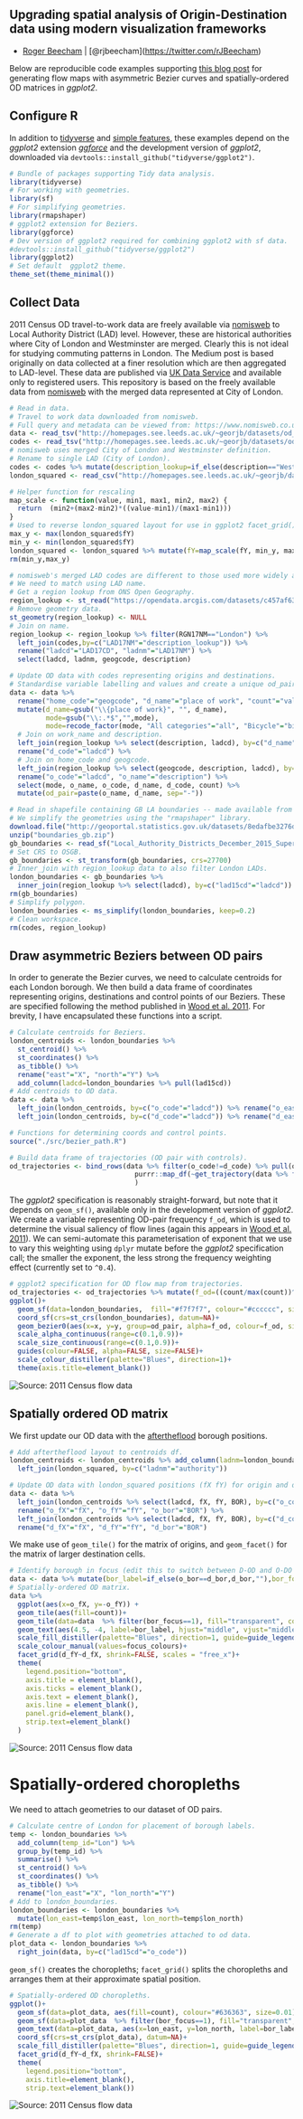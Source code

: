 Upgrading spatial analysis of Origin-Destination data using modern visualization frameworks
-------------------------------------------------------------------------------------------

-   [Roger Beecham](http://www.roger-beecham.com) | \[@rjbeecham\](<https://twitter.com/rJBeecham>)

Below are reproducible code examples supporting [this blog post](https://medium.com/@roger.beecham.231/upgrading-spatial-analysis-of-origin-destination-data-using-modern-vis-frameworks-part-1-of-2-ee1c6481a595) for generating flow maps with asymmetric Bezier curves and spatially-ordered OD matrices in *ggplot2*.

Configure R
-----------

In addition to [tidyverse](https://cran.r-project.org/web/packages/tidyverse/index.html) and [simple features](https://cran.r-project.org/web/packages/sf/index.html), these examples depend on the *ggplot2* extension [*ggforce*](https://cran.r-project.org/web/packages/ggforce/index.html) and the development version of *ggplot2*, downloaded via `devtools::install_github("tidyverse/ggplot2")`.

``` r
# Bundle of packages supporting Tidy data analysis.
library(tidyverse)
# For working with geometries.
library(sf)
# For simplifying geometries.
library(rmapshaper)
# ggplot2 extension for Beziers.
library(ggforce)
# Dev version of ggplot2 required for combining ggplot2 with sf data. 
#devtools::install_github("tidyverse/ggplot2")
library(ggplot2)
# Set default  ggplot2 theme.
theme_set(theme_minimal())
```

Collect Data
------------

2011 Census OD travel-to-work data are freely available via [nomisweb](https://www.nomisweb.co.uk) to Local Authority District (LAD) level. However, these are historical authorities where City of London and Westminster are merged. Clearly this is not ideal for studying commuting patterns in London. The Medium post is based originally on data collected at a finer resolution which are then aggregated to LAD-level. These data are published via [UK Data Service](https://census.ukdataservice.ac.uk) and available only to registered users. This repository is based on the freely available data from [nomisweb](https://www.nomisweb.co.uk) with the merged data represented at City of London.

``` r
# Read in data.
# Travel to work data downloaded from nomisweb.
# Full query and metadata can be viewed from: https://www.nomisweb.co.uk/query/asv2htm.aspx.
data <- read_tsv("http://homepages.see.leeds.ac.uk/~georjb/datasets/od_ttw.tsv")
codes <- read_tsv("http://homepages.see.leeds.ac.uk/~georjb/datasets/od_ttw_codes.tsv")
# nomisweb uses merged City of London and Westminster definition.
# Rename to single LAD (City of London). 
codes <- codes %>% mutate(description_lookup=if_else(description=="Westminster,City of London","City of London", description))
london_squared <- read_csv("http://homepages.see.leeds.ac.uk/~georjb/datasets/london_squared.csv") 

# Helper function for rescaling
map_scale <- function(value, min1, max1, min2, max2) {
  return  (min2+(max2-min2)*((value-min1)/(max1-min1)))
}
# Used to reverse london_squared layout for use in ggplot2 facet_grid().
max_y <- max(london_squared$fY)
min_y <- min(london_squared$fY)
london_squared <- london_squared %>% mutate(fY=map_scale(fY, min_y, max_y, max_y, min_y))
rm(min_y,max_y)

# nomisweb's merged LAD codes are different to those used more widely and by ONS Open Geography. 
# We need to match using LAD name.
# Get a region lookup from ONS Open Geography.
region_lookup <- st_read("https://opendata.arcgis.com/datasets/c457af6314f24b20bb5de8fe41e05898_0.geojson")
# Remove geometry data.
st_geometry(region_lookup) <- NULL
# Join on name. 
region_lookup <- region_lookup %>% filter(RGN17NM=="London") %>% 
  left_join(codes,by=c("LAD17NM"="description_lookup")) %>%
  rename("ladcd"="LAD17CD", "ladnm"="LAD17NM") %>% 
  select(ladcd, ladnm, geogcode, description)

# Update OD data with codes representing origins and destinations.
# Standardise variable labelling and values and create a unique od_pair variable.
data <- data %>% 
  rename("home_code"="geogcode", "d_name"="place of work", "count"="value", "mode"="Method of travel to wor") %>%
  mutate(d_name=gsub("\\{place of work}", "", d_name),
         mode=gsub("\\:.*$","",mode),
         mode=recode_factor(mode, "All categories"="all", "Bicycle"="bike", "On foot"="foot")) %>%
  # Join on work_name and description.
  left_join(region_lookup %>% select(description, ladcd), by=c("d_name"="description")) %>%
  rename("d_code"="ladcd") %>%
  # Join on home_code and geogcode.
  left_join(region_lookup %>% select(geogcode, description, ladcd), by=c("home_code"="geogcode")) %>%
  rename("o_code"="ladcd", "o_name"="description") %>%
  select(mode, o_name, o_code, d_name, d_code, count) %>% 
  mutate(od_pair=paste(o_name, d_name, sep="-"))

# Read in shapefile containing GB LA boundaries -- made available from ONS Open Geography Portal. 
# We simplify the geometries using the "rmapshaper" library.
download.file("http://geoportal.statistics.gov.uk/datasets/8edafbe3276d4b56aec60991cbddda50_3.zip", "boundaries_gb.zip")
unzip("boundaries_gb.zip")
gb_boundaries <- read_sf("Local_Authority_Districts_December_2015_Super_Generalised_Clipped_Boundaries_in_Great_Britain.shp")
# Set CRS to OSGB.
gb_boundaries <- st_transform(gb_boundaries, crs=27700)
# Inner_join with region_lookup data to also filter London LADs.
london_boundaries <- gb_boundaries %>%
  inner_join(region_lookup %>% select(ladcd), by=c("lad15cd"="ladcd")) 
rm(gb_boundaries)
# Simplify polygon.
london_boundaries <- ms_simplify(london_boundaries, keep=0.2)
# Clean workspace.
rm(codes, region_lookup)
```

Draw asymmetric Beziers between OD pairs
----------------------------------------

In order to generate the Bezier curves, we need to calculate centroids for each London borough. We then build a data frame of coordinates representing origins, destinations and control points of our Beziers. These are specified following the method published in [Wood et al. 2011](http://openaccess.city.ac.uk/538/). For brevity, I have encapsulated these functions into a script.

``` r
# Calculate centroids for Beziers.
london_centroids <- london_boundaries %>%
  st_centroid() %>%
  st_coordinates() %>%
  as_tibble() %>%
  rename("east"="X", "north"="Y") %>%
  add_column(ladcd=london_boundaries %>% pull(lad15cd))
# Add centroids to OD data.
data <- data %>% 
  left_join(london_centroids, by=c("o_code"="ladcd")) %>% rename("o_east"="east", "o_north"="north") %>% 
  left_join(london_centroids, by=c("d_code"="ladcd")) %>% rename("d_east"="east", "d_north"="north")

# Functions for determining coords and control points.
source("./src/bezier_path.R")

# Build data frame of trajectories (OD pair with controls).
od_trajectories <- bind_rows(data %>% filter(o_code!=d_code) %>% pull(od_pair) %>% unique %>%
                               purrr::map_df(~get_trajectory(data %>% filter(od_pair==.x))) 
                               )
```

The *ggplot2* specification is reasonably straight-forward, but note that it depends on `geom_sf()`, available only in the development version of *ggplot2*. We create a variable representing OD-pair frequency `f_od`, which is used to determine the visual saliency of flow lines (again this appears in [Wood et al. 2011](http://openaccess.city.ac.uk/538/)). We can semi-automate this parameterisation of exponent that we use to vary this weighting using `dplyr` mutate before the *ggplot2* specification call; the smaller the exponent, the less strong the frequency weighting effect (currently set to `^0.4`).

``` r
# ggplot2 specification for OD flow map from trajectories.
od_trajectories <- od_trajectories %>% mutate(f_od=((count/max(count))^0.4))
ggplot()+
  geom_sf(data=london_boundaries,  fill="#f7f7f7", colour="#cccccc", size=0.1)+
  coord_sf(crs=st_crs(london_boundaries), datum=NA)+
  geom_bezier0(aes(x=x, y=y, group=od_pair, alpha=f_od, colour=f_od, size=f_od), data=od_trajectories)+
  scale_alpha_continuous(range=c(0.1,0.9))+
  scale_size_continuous(range=c(0.1,0.9))+
  guides(colour=FALSE, alpha=FALSE, size=FALSE)+
  scale_colour_distiller(palette="Blues", direction=1)+
  theme(axis.title=element_blank())
```

![Source: 2011 Census flow data](./figures/od_bezier.png)

Spatially ordered OD matrix
---------------------------

We first update our OD data with the [aftertheflood](https://aftertheflood.com/projects/future-cities-catapult/) borough positions.

``` r
# Add aftertheflood layout to centroids df.
london_centroids <- london_centroids %>% add_column(ladnm=london_boundaries %>% pull(lad15nm)) %>% 
  left_join(london_squared, by=c("ladnm"="authority"))

# Update OD data with london_squared positions (fX fY) for origin and destination.
data <- data %>% 
  left_join(london_centroids %>% select(ladcd, fX, fY, BOR), by=c("o_code"="ladcd")) %>% 
  rename("o_fX"="fX", "o_fY"="fY", "o_bor"="BOR") %>%
  left_join(london_centroids %>% select(ladcd, fX, fY, BOR), by=c("d_code"="ladcd")) %>% 
  rename("d_fX"="fX", "d_fY"="fY", "d_bor"="BOR")
```

We make use of `geom_tile()` for the matrix of origins, and `geom_facet()` for the matrix of larger destination cells.

``` r
# Identify borough in focus (edit this to switch between D-OD and O-DO matrix).
data <- data %>% mutate(bor_label=if_else(o_bor==d_bor,d_bor,""),bor_focus=if_else(o_bor==d_bor,1,0))
# Spatially-ordered OD matrix.
data %>%
  ggplot(aes(x=o_fX, y=-o_fY)) +
  geom_tile(aes(fill=count))+
  geom_tile(data=data  %>% filter(bor_focus==1), fill="transparent", colour="#252525", size=0.4)+
  geom_text(aes(4.5, -4, label=bor_label, hjust="middle", vjust="middle"), colour="#252525", alpha=0.5)+
  scale_fill_distiller(palette="Blues", direction=1, guide=guide_legend())+
  scale_colour_manual(values=focus_colours)+
  facet_grid(d_fY~d_fX, shrink=FALSE, scales = "free_x")+
  theme( 
    legend.position="bottom",
    axis.title = element_blank(),
    axis.ticks = element_blank(),
    axis.text = element_blank(),
    axis.line = element_blank(),
    panel.grid=element_blank(),
    strip.text=element_blank()
  )
```

![Source: 2011 Census flow data](./figures/od_matrix.png)

Spatially-ordered choropleths
=============================

We need to attach geometries to our dataset of OD pairs.

``` r
# Calculate centre of London for placement of borough labels.
temp <- london_boundaries %>%
  add_column(temp_id="Lon") %>%
  group_by(temp_id) %>%
  summarise() %>%
  st_centroid() %>%
  st_coordinates() %>%
  as_tibble() %>%
  rename("lon_east"="X", "lon_north"="Y") 
# Add to london_boundaries.
london_boundaries <- london_boundaries %>%
  mutate(lon_east=temp$lon_east, lon_north=temp$lon_north)
rm(temp)
# Generate a df to plot with geometries attached to od data.
plot_data <- london_boundaries %>% 
  right_join(data, by=c("lad15cd"="o_code"))
```

`geom_sf()` creates the choropleths; `facet_grid()` splits the choropleths and arranges them at their approximate spatial position.

``` r
# Spatially-ordered OD choropleths.
ggplot()+
  geom_sf(data=plot_data, aes(fill=count), colour="#636363", size=0.01)+
  geom_sf(data=plot_data  %>% filter(bor_focus==1), fill="transparent",  colour="#636363", size=0.4)+
  geom_text(data=plot_data, aes(x=lon_east, y=lon_north, label=bor_label), colour="#252525", alpha=0.5, show.legend=FALSE)+
  coord_sf(crs=st_crs(plot_data), datum=NA)+
  scale_fill_distiller(palette="Blues", direction=1, guide=guide_legend())+
  facet_grid(d_fY~d_fX, shrink=FALSE)+
  theme(
    legend.position="bottom",
    axis.title=element_blank(),
    strip.text=element_blank())
```

![Source: 2011 Census flow data](./figures/od_choropleths.png)

